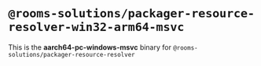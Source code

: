 # `@rooms-solutions/packager-resource-resolver-win32-arm64-msvc`

This is the **aarch64-pc-windows-msvc** binary for `@rooms-solutions/packager-resource-resolver`
